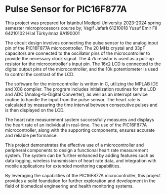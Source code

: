 # Pulse Sensor for PIC16F877A

This project was prepared for Istanbul Medipol University 2023-2024 spring semester microprocessors course by;
Vagif Jafarlı 61210018
Yusuf Emir Fil 64210102
Hilal Türkyılmaz 9A190001


The circuit design involves connecting the pulse sensor to the analog input pin of the PIC16F877A microcontroller. The 20 MHz crystal and 33pF capacitors are connected to the oscillator pins of the microcontroller to provide the necessary clock signal. The 4.7k resistor is used as a pull-up resistor for the microcontroller's input pin. The 16x2 LCD is connected to the digital output pins of the microcontroller, and the 10k potentiometer is used to control the contrast of the LCD.

The software for the microcontroller is written in C, utilizing the MPLAB IDE and XC8 compiler. The program includes initialization routines for the LCD and ADC (Analog-to-Digital Converter), as well as an interrupt service routine to handle the input from the pulse sensor. The heart rate is calculated by measuring the time interval between consecutive pulses and is then displayed on the LCD.

The heart rate measurement system successfully measures and displays the heart rate of an individual in real-time. The use of the PIC16F877A microcontroller, along with the supporting components, ensures accurate and reliable performance. 

This project demonstrates the effective use of a microcontroller and peripheral components to design a functional heart rate measurement system. The system can be further enhanced by adding features such as data logging, wireless transmission of heart rate data, and integration with mobile applications for extended monitoring capabilities.

By leveraging the capabilities of the PIC16F877A microcontroller, this project provides a solid foundation for further exploration and development in the field of biomedical engineering and health monitoring systems.
